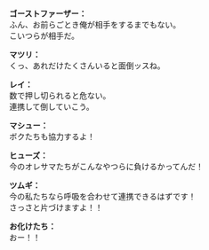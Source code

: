 # 

  
**ゴーストファーザー：**  
ふん、お前らごとき俺が相手をするまでもない。  
こいつらが相手だ。  
  
**マツリ：**  
くっ、あれだけたくさんいると面倒ッスね。  
  
**レイ：**  
数で押し切られると危ない。  
連携して倒していこう。  
  
**マシュー：**  
ボクたちも協力するよ！  
  
**ヒューズ：**  
今のオレサマたちがこんなやつらに負けるかってんだ！  
  
**ツムギ：**  
今の私たちなら呼吸を合わせて連携できるはずです！  
さっさと片づけますよ！！  
  
**お化けたち：**  
おー！！  
